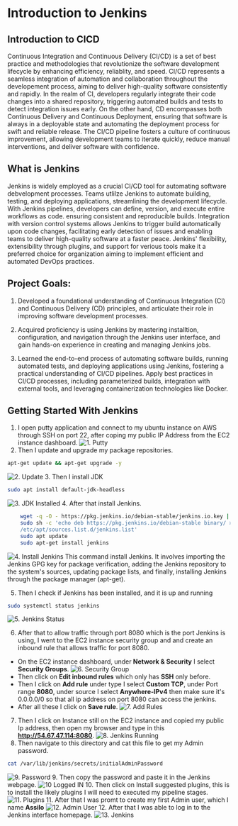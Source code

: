 # Introduction to Jenkins

## Introduction to CICD
Continuous Integration and Continuous Delivery (CI/CD) is a set of best practice and methodologies that revolutionize the software development lifecycle by enhancing efficiency, reliablity, and speed. CI/CD represents a seamless integration of automation and collaboration throughout the developement process, aiming to deliver high-quality software consistently and rapidly. In the realm of CI, developers regularly integrate their code changes into a shared repository, triggering automated builds and tests to detect integration issues early. On the other hand, CD encompasses both Continuous Delivery and Continuous Deployment, ensuring that software is always in a deployable state and automating the deployment process for swift and reliable release. The CI/CD pipeline fosters a culture of continuous improvement, allowing development teams to iterate quickly, reduce manual interventions, and deliver software with confidence.

## What is Jenkins

Jenkins is widely employed as a crucial CI/CD tool for automating software debvelopment processes. Teams utlilze Jenkins to automate building, testing, and deploying applications, streamlining the development lifecycle. With Jenkins pipelines, developers can define, version, and execute entire workflows as code. ensuring consistent and reproducible builds. Integration with version control systems allows Jenkins to trigger build automatically upon code changes, facilitating early detection of issues and enabling teams to deliver high-quality software at a faster peace. Jenkins' flexibility, extensibility through plugins, and support for verious tools make it a preferred choice for organization aiming to implement efficient and automated DevOps practices.

## Project Goals:
1. Developed a foundational understanding of Continuous Integration (CI) and Continuous Delivery (CD) principles, and articulate their role in improving software development processes.

2. Acquired proficiency is using Jenkins by mastering installtion, configuration, and navigation through the Jenkins user interface, and gain hands-on experience in creating and managing Jenkins jobs.

3. Learned the end-to-end process of automating software builds, running automated tests, and deploying applications using Jenkins, fostering a practical understanding of CI/CD pipelines. Apply best practices in CI/CD processes, including parameterized builds, integration with external tools, and leveraging containerization technologies like Docker.

## Getting Started With Jenkins

1. I open putty application and connect to my ubuntu instance on AWS through SSH on port 22, after coping my public IP Address from the EC2 instance dashboard.
![1. Putty](./IMG/1.%20Putty.png)
2. Then I update and upgrade my package repositories.
```bash
apt-get update && apt-get upgrade -y
```
![2. Update](./IMG/2.%20Update.png)
3. Then I install JDK
```bash
sudo apt install default-jdk-headless
```
![3. JDK Installed](./IMG/3.%20JDK%20Installed.png)
4. After that install Jenkins.
```bash
    wget -q -O - https://pkg.jenkins.io/debian-stable/jenkins.io.key | sudo apt-key add -
    sudo sh -c 'echo deb https://pkg.jenkins.io/debian-stable binary/ > \
    /etc/apt/sources.list.d/jenkins.list'
    sudo apt update
    sudo apt-get install jenkins
```
![4. Install Jenkins](./IMG/4.%20Install%20Jenkins.png)
This command install Jenkins. It involves importing the Jenkins GPG key for package verification, adding the Jenkins repository to the system's sources, updating package lists, and finally, installing Jenkins through the package manager (apt-get).

5. Then I check if Jenkins has been installed, and it is up and running
```bash
sudo systemctl status jenkins
```
![5. Jenkins Status](./IMG/5.%20Jenkins%20Status.png)

6. After that to allow traffic through port 8080 which is the port Jenkins is using, I went to the EC2 instance security group and and create an inbound rule that allows traffic for port 8080.
- On the EC2 instance dashboard, under **Network & Security** I select **Security Groups**.
![6. Security Group](./IMG/6.%20Security%20Group.png)
- Then click on **Edit inbound rules** which only has **SSH** only before.
- Then I click on **Add rule** under type I select **Custom TCP**, under Port range **8080**, under source I select **Anywhere-IPv4** then make sure it's 0.0.0.0/0 so that all ip address on port 8080 can access the jenkins.
- After all these I click on **Save rule**.
![7. Add Rules](./IMG/7.%20Add%20Rules.png)

7. Then I click on Instance still on the EC2 instance and copied my public Ip address, then open my browser and type in this **http://54.67.47.114:8080**.
![8. Jenkins Running](./IMG/8.%20Jenkins%20Running.png)
8. Then navigate to this directory and cat this file to get my Admin password.
```bash
cat /var/lib/jenkins/secrets/initialAdminPassword
```
![9. Password](./IMG/9.%20Password.png)
9. Then copy the password and paste it in the Jenkins webpage.
![10 Logged IN](./IMG/10%20Logged%20IN.png)
10. Then click on Install suggested plugins, this is to install the likely plugins I will need to executed my pipeline stages.
![11. Plugins](./IMG/11.%20Plugins.png)
11. After that I was promt to create my first Admin user, which I name **Assilo**
![12. Admin User](./IMG/12.%20Admin%20User.png)
12. After that I was able to log in to the Jenkins interface homepage.
![13. Jenkins](./IMG/13.%20Jenkins.png)


